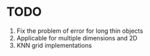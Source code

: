 # TODO

1. Fix the problem of error for long thin objects
2. Applicable for multiple dimensions and 2D
3. KNN grid implementations
